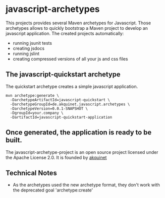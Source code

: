 javascript-archetypes
=====================

This projects provides several Maven archetypes for Javascript. Those archetypes allows to quickly bootstrap a Maven project
to develop an javascript application. The created projects automatically:

* running jsunit tests
* creating jsdocs
* running jslint
* creating compressed versions of all your js and css files


The javascript-quickstart archetype
--------------------------------
The quickstart archetype creates a simple javascript application.

    mvn archetype:generate \
      -DarchetypeArtifactId=javascript-quickstart \
      -DarchetypeGroupId=de.akquinet.javascript.archetypes \
      -DarchetypeVersion=0.0.1-SNAPSHOT \
      -DgroupId=your.company \
      -DartifactId=javascript-quickstart-application


Once generated, the application is ready to be built.
-----------------------------------------------------
The javascript-archetype-project is an open source project licensed under the Apache License 2.0.
It is founded by [akquinet](http://akquinet.de/en)

Technical Notes
---------------
* As the archetypes used the new archetype format, they don't work with the deprecated goal 'archetype:create'
